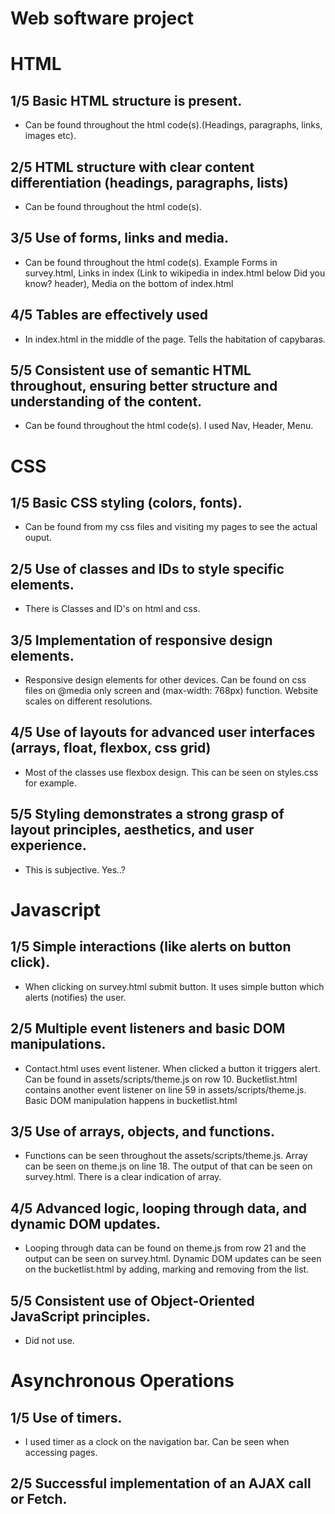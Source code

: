 # Web software project
 
# HTML
## 1/5 Basic HTML structure is present.
* Can be found throughout the html code(s).(Headings, paragraphs, links, images etc).
## 2/5 HTML structure with clear content differentiation (headings, paragraphs, lists)
* Can be found throughout the html code(s).
## 3/5 Use of forms, links and media.
* Can be found throughout the html code(s). Example Forms in survey.html, Links in index (Link to wikipedia in index.html below Did you know? header), Media on the bottom of index.html
## 4/5 Tables are effectively used
* In index.html in the middle of the page. Tells the habitation of capybaras.
## 5/5 Consistent use of semantic HTML throughout, ensuring better structure and understanding of the content.
* Can be found throughout the html code(s). I used Nav, Header, Menu.  

# CSS
## 1/5 Basic CSS styling (colors, fonts).
* Can be found from my css files and visiting my pages to see the actual ouput.
## 2/5 Use of classes and IDs to style specific elements.
* There is Classes and ID's on html and css.
## 3/5 Implementation of responsive design elements.
* Responsive design elements for other devices. Can be found on css files on @media only screen and (max-width: 768px) function. Website scales on different resolutions.
## 4/5 Use of layouts for advanced user interfaces (arrays, float, flexbox, css grid)
* Most of the classes use flexbox design. This can be seen on styles.css for example. 
## 5/5 Styling demonstrates a strong grasp of layout principles, aesthetics, and user experience.
* This is subjective. Yes..?

# Javascript
## 1/5 Simple interactions (like alerts on button click).
* When clicking on survey.html submit button. It uses simple button which alerts (notifies) the user.
## 2/5 Multiple event listeners and basic DOM manipulations.
* Contact.html uses event listener. When clicked a button it triggers alert. Can be found in assets/scripts/theme.js on row 10. Bucketlist.html contains another event listener on line 59 in assets/scripts/theme.js. Basic DOM manipulation happens in bucketlist.html
## 3/5 Use of arrays, objects, and functions.
* Functions can be seen throughout the assets/scripts/theme.js. Array can be seen on theme.js on line 18. The output of that can be seen on survey.html. There is a clear indication of array.
## 4/5 Advanced logic, looping through data, and dynamic DOM updates.
* Looping through data can be found on theme.js from row 21 and the output can be seen on survey.html. Dynamic DOM updates can be seen on the bucketlist.html by adding, marking and removing from the list.
## 5/5 Consistent use of Object-Oriented JavaScript principles.
* Did not use.

# Asynchronous Operations
## 1/5 Use of timers.
* I used timer as a clock on the navigation bar. Can be seen when accessing pages. 

## 2/5 Successful implementation of an AJAX call or Fetch.